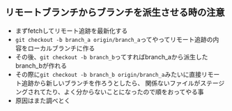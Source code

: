 ## リモートブランチからブランチを派生させる時の注意
- まずfetchしてリモート追跡を最新化する
- `git checkout -b branch_a origin/branch_a`ってやってリモート追跡の内容をローカルブランチに作る
- その後、`git checkout -b branch_b`ってすればbranch_aから派生したbranch_bが作れる
- その際に`git checkout -b branch_b origin/branch_a`みたいに直接リモート追跡から新しいブランチを作ろうとしたら、
関係ないファイルがステージングされてたり、よく分からないことになったので順をおってやる事
- 原因はまた調べとく

